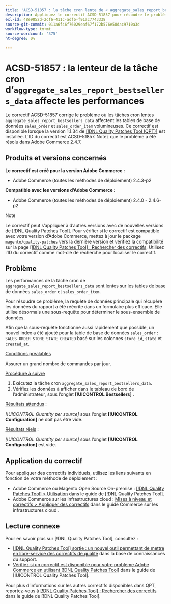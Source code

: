 ```yaml
---
title: 'ACSD-51857 : la tâche cron lente de « aggregate_sales_report_bestsellers_data » affecte les performances'
description: Appliquez le correctif ACSD-51857 pour résoudre le problème d’Adobe Commerce en raison duquel la tâche cron lente « aggregate_sales_report_bestsellers_data » affecte les tables de base de données « sales_order » et « sales_order_item » volumineuses.
exl-id: 48e9852d-2cf6-411c-adf6-f91ac7743338
source-git-commit: 011a6f46f76029eaf67f172b576e58dac9710a3d
workflow-type: tm+mt
source-wordcount: '375'
ht-degree: 0%

---
```


# ACSD-51857 : la lenteur de la tâche cron d’`aggregate_sales_report_bestsellers_data` affecte les performances

Le correctif ACSD-51857 corrige le problème où les tâches cron lentes `aggregate_sales_report_bestsellers_data` affectent les tables de base de données `sales_order` et `sales_order_item` volumineuses. Ce correctif est disponible lorsque la version 1.1.34 de [[!DNL Quality Patches Tool (QPT)]](https://experienceleague.adobe.com/fr/docs/commerce-operations/tools/quality-patches-tool/quality-patches-tool-to-self-serve-quality-patches) est installée. L’ID du correctif est ACSD-51857. Notez que le problème a été résolu dans Adobe Commerce 2.4.7.

## Produits et versions concernés

**Le correctif est créé pour la version Adobe Commerce :**

* Adobe Commerce (toutes les méthodes de déploiement) 2.4.3-p2

**Compatible avec les versions d’Adobe Commerce :**

* Adobe Commerce (toutes les méthodes de déploiement) 2.4.0 - 2.4.6-p2

>[!NOTE]
>
>Le correctif peut s’appliquer à d’autres versions avec de nouvelles versions de [!DNL Quality Patches Tool]. Pour vérifier si le correctif est compatible avec votre version d’Adobe Commerce, mettez à jour le package `magento/quality-patches` vers la dernière version et vérifiez la compatibilité sur la page [[!DNL Quality Patches Tool] : Rechercher des correctifs](https://experienceleague.adobe.com/tools/commerce-quality-patches/index.html?lang=fr). Utilisez l’ID du correctif comme mot-clé de recherche pour localiser le correctif.

## Problème

Les performances de la tâche cron de `aggregate_sales_report_bestsellers_data` sont lentes sur les tables de base de données `sales_order` et `sales_order_item`.

Pour résoudre ce problème, la requête de données principale qui récupère les données du rapport a été réécrite dans un formulaire plus efficace. Elle utilise désormais une sous-requête pour déterminer le sous-ensemble de données.

Afin que la sous-requête fonctionne aussi rapidement que possible, un nouvel index a été ajouté pour la table de base de données `sales_order` : `SALES_ORDER_STORE_STATE_CREATED` basé sur les colonnes `store_id`, `state` et `created_at`.

<u>Conditions préalables</u>

Assurer un grand nombre de commandes par jour.

<u>Procédure à suivre</u>

1. Exécutez la tâche cron `aggregate_sales_report_bestsellers_data`.
1. Vérifiez les données à afficher dans le tableau de bord de l’administrateur, sous l’onglet **[!UICONTROL Bestsellers]** .

<u>Résultats attendus</u> :

*[!UICONTROL Quantity per source]* sous l’onglet **[!UICONTROL Configuration]** ne doit pas être vide.

<u>Résultats réels</u> :

*[!UICONTROL Quantity per source]* sous l’onglet **[!UICONTROL Configuration]** est vide.

## Application du correctif

Pour appliquer des correctifs individuels, utilisez les liens suivants en fonction de votre méthode de déploiement :

* Adobe Commerce ou Magento Open Source On-premise : [[!DNL Quality Patches Tool] > Utilisation](/help/tools/quality-patches-tool/usage.md) dans le guide de [!DNL Quality Patches Tool].
* Adobe Commerce sur les infrastructures cloud : [Mises à niveau et correctifs > Appliquer des correctifs](https://experienceleague.adobe.com/docs/commerce-cloud-service/user-guide/develop/upgrade/apply-patches.html?lang=fr) dans le guide Commerce sur les infrastructures cloud .

## Lecture connexe

Pour en savoir plus sur [!DNL Quality Patches Tool], consultez :

* [[!DNL Quality Patches Tool] sortie : un nouvel outil permettant de mettre en libre-service des correctifs de qualité](https://experienceleague.adobe.com/fr/docs/commerce-operations/tools/quality-patches-tool/quality-patches-tool-to-self-serve-quality-patches) dans la base de connaissances du support.
* [Vérifiez si un correctif est disponible pour votre problème Adobe Commerce en utilisant [!DNL Quality Patches Tool]](/help/tools/quality-patches-tool/patches-available-in-qpt/check-patch-for-magento-issue-with-magento-quality-patches.md) dans le guide de [!UICONTROL Quality Patches Tool].


Pour plus d’informations sur les autres correctifs disponibles dans QPT, reportez-vous à [[!DNL Quality Patches Tool] : Rechercher des correctifs](https://experienceleague.adobe.com/tools/commerce-quality-patches/index.html?lang=fr) dans le guide de [!DNL Quality Patches Tool].
